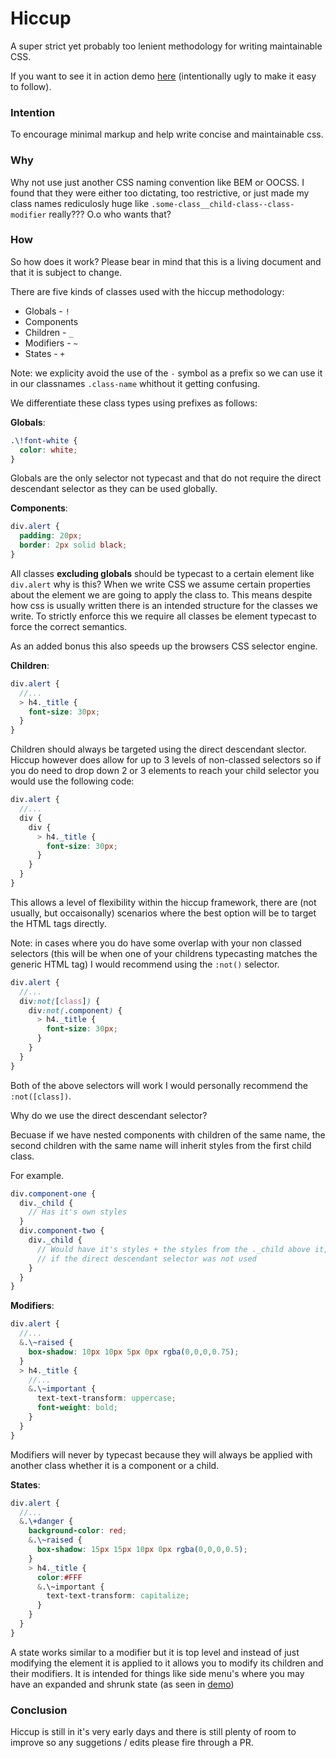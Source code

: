 # Hiccup

A super strict yet probably too lenient methodology for writing maintainable CSS.

If you want to see it in action demo [here](http://codepen.io/crashy/pen/vKVWZP) (intentionally ugly to make it easy to follow).

### Intention

To encourage minimal markup and help write concise and maintainable css.

### Why

Why not use just another CSS naming convention like BEM or OOCSS. I found that they were either too dictating, too restrictive, or just made my class names rediculosly huge like `.some-class__child-class--class-modifier` really??? O.o who wants that?

### How

So how does it work? Please bear in mind that this is a living document and that it is subject to change.

There are five kinds of classes used with the hiccup methodology:

* Globals - `!`
* Components
* Children - `_`
* Modifiers - `~`
* States - `+`

Note: we explicity avoid the use of the `-` symbol as a prefix so we can use it in our classnames `.class-name` whithout it getting confusing.

We differentiate these class types using prefixes as follows:

**Globals**:

```scss
.\!font-white {
  color: white;
}
```

Globals are the only selector not typecast and that do not require the direct descendant selector as they can be used globally.

**Components**:

```scss
div.alert {
  padding: 20px;
  border: 2px solid black;
}
```

All classes **excluding globals** should be typecast to a certain element like `div.alert` why is this? When we write CSS we assume certain properties about the element we are going to apply the class to. This means despite how css is usually written there is an intended structure for the classes we write. To strictly enforce this we require all classes be element typecast to force the correct semantics.

As an added bonus this also speeds up the browsers CSS selector engine.

**Children**:

```scss
div.alert {
  //...
  > h4._title {
    font-size: 30px;
  }
}
```

Children should always be targeted using the direct descendant slector. Hiccup however does allow for up to 3 levels of non-classed selectors so if you do need to drop down 2 or 3 elements to reach your child selector you would use the following code:

```scss
div.alert {
  //...
  div {
    div {
      > h4._title {
        font-size: 30px;
      }
    }
  }
}
```

This allows a level of flexibility within the hiccup framework, there are (not usually, but occaisonally) scenarios where the best option will be to target the HTML tags directly.

Note: in cases where you do have some overlap with your non classed selectors (this will be when one of your childrens typecasting matches the generic HTML tag) I would recommend using the `:not()` selector.

```scss
div.alert {
  //...
  div:not([class]) {
    div:not(.component) {
      > h4._title {
        font-size: 30px;
      }
    }
  }
}
```

Both of the above selectors will work I would personally recommend the `:not([class])`.

Why do we use the direct descendant selector?

Becuase if we have nested components with children of the same name, the second children with the same name will inherit styles from the first child class.

For example.

```scss
div.component-one {
  div._child {
    // Has it's own styles
  }
  div.component-two {
    div._child {
      // Would have it's styles + the styles from the ._child above it,
      // if the direct descendant selector was not used
    }
  }
}
```

**Modifiers**:

```scss
div.alert {
  //...
  &.\~raised {
    box-shadow: 10px 10px 5px 0px rgba(0,0,0,0.75);
  }
  > h4._title {
    //...
    &.\~important {
      text-text-transform: uppercase;
      font-weight: bold;
    }
  }
}
```

Modifiers will never by typecast because they will always be applied with another class whether it is a component or a child.

**States**:

```scss
div.alert {
  //...
  &.\+danger {
    background-color: red;
    &.\~raised {
      box-shadow: 15px 15px 10px 0px rgba(0,0,0,0.5);
    }
    > h4._title {
      color:#FFF
      &.\~important {
        text-text-transform: capitalize;
      }
    }
  }
}
```

A state works similar to a modifier but it is top level and instead of just modifying the element it is applied to it allows you to modify its children and their modifiers. It is intended for things like side menu's where you may have an expanded and shrunk state (as seen in [demo](http://codepen.io/crashy/pen/vKVWZP))

### Conclusion

Hiccup is still in it's very early days and there is still plenty of room to improve so any suggetions / edits please fire through a PR.

